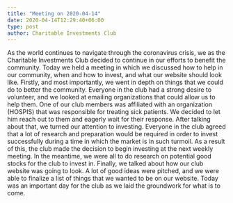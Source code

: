 ```yaml
---
title: "Meeting on 2020-04-14"
date: 2020-04-14T12:29:40+06:00
type: post
author: Charitable Investments Club
---
```

As the world continues to navigate through the coronavirus crisis, we as the Charitable Investments Club decided to continue in our efforts to benefit the community. Today we held a meeting in which we discussed how to help in our community, when and how to invest, and what our website should look like. Firstly, and most importantly, we went in depth on things that we could do to better the community. Everyone in the club had a strong desire to volunteer, and we looked at emailing organizations that could allow us to help them. One of our club members was affiliated with an organization (HOSPIS) that was responsible for treating sick patients. We decided to let him reach out to them and eagerly wait for their response. After talking about that, we turned our attention to investing. Everyone in the club agreed that a lot of research and preparation would be required in order to invest successfully during a time in which the market is in such turmoil. As a result of this, the club made the decision to begin investing at the next weekly meeting. In the meantime, we were all to do research on potential good stocks for the club to invest in. Finally, we talked about how our club website was going to look. A lot of good ideas were pitched, and we were able to finalize a list of things that we wanted to be on our website. Today was an important day for the club as we laid the groundwork for what is to come. 

